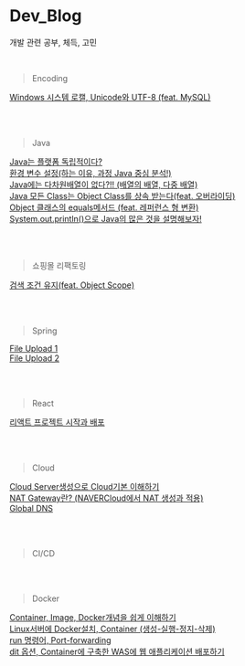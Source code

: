 # Dev_Blog
개발 관련 공부, 체득, 고민

<br>

> Encoding <br>

[Windows 시스템 로캘, Unicode와 UTF-8 (feat. MySQL)](https://crayeji.tistory.com/101) <br>


<br><br>
> Java <br>

[Java는 플랫폼 독립적이다?](https://crayeji.tistory.com/102) <br>
[환경 변수 설정(하는 이유, 과정 Java 중심 분석!)](https://crayeji.tistory.com/103) <br>
[Java에는 다차원배열이 없다?!! (배열의 배열, 다중 배열)](https://crayeji.tistory.com/104) <br>
[Java 모든 Class는 Object Class를 상속 받는다(feat. 오버라이딩)](https://crayeji.tistory.com/107) <br>
[Object 클래스의 equals메서드 (feat. 레퍼런스 형 변환)](https://crayeji.tistory.com/108) <br>
[System.out.println()으로 Java의 많은 것을 설명해보자!](https://crayeji.tistory.com/111) <br>


<br><br>
> 쇼핑몰 리팩토링<br>

[검색 조건 유지(feat. Object Scope)](https://crayeji.tistory.com/112) <br>


<br><br>
> Spring<br>

[File Upload 1](https://crayeji.tistory.com/118) <br>
[File Upload 2](https://crayeji.tistory.com/119) <br>


<br><br>
> React<br>

[리액트 프로젝트 시작과 배포](https://crayeji.tistory.com/120) <br>


<br><br>
> Cloud<br>

[Cloud Server생성으로 Cloud기본 이해하기](https://crayeji.tistory.com/125) <br>
[NAT Gateway란? (NAVERCloud에서 NAT 생성과 적용)](https://crayeji.tistory.com/126) <br>
[Global DNS](https://crayeji.tistory.com/128)<br>


<br><br>
> CI/CD<br>

<br><br>
> Docker<br>

[Container, Image, Docker개념을 쉽게 이해하기](https://crayeji.tistory.com/131) <br>
[Linux서버에 Docker설치, Container (생성-실행-정지-삭제)](https://crayeji.tistory.com/129) <br>
[run 명령어, Port-forwarding](https://crayeji.tistory.com/130) <br>
[dit 옵션, Container에 구축한 WAS에 웹 애플리케이션 배포하기](https://crayeji.tistory.com/131) <br>


